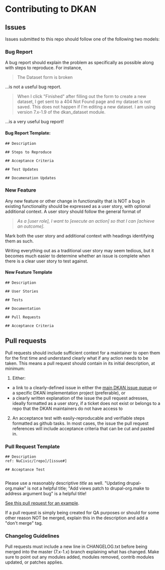 # Contributing to DKAN

## Issues

Issues submitted to this repo should follow one of the following two models:

### Bug Report

A bug report should explain the problem as specifically as possible along with steps to reproduce. For instance,

> The Dataset form is broken

...is not a useful bug report.

> When I click "Finished" after filling out the form to create a new dataset, I get sent to a 404 Not Found page and my dataset is not saved. This does not happen if I'm editing a new dataset. I am using version 7.x-1.9 of the dkan_dataset module.

...is a very useful bug report!

#### Bug Report Template:

```
## Description

## Steps to Reproduce

## Acceptance Criteria

## Test Updates

## Documenation Updates
```

### New Feature

Any new feature or other change in functionality that is NOT a bug in existing functionality should be expressed as a user story, with optional additional context. A user story should follow the general format of 

> _As a [user role], I want to [execute an action] so that I can [achieve an outcome]._

Mark both the user story and additional context with headings identifying them as such. 

Writing everything out as a traditional user story may seem tedious, but it becomes much easier to determine whether an issue is complete when there is a clear user story to test against.

#### New Feature Template
```
## Description

## User Stories

## Tests

## Documentation

## Pull Requests

## Acceptance Criteria
```

## Pull requests

Pull requests should include sufficient context for a maintainer to open them for the first time and understand clearly what if any action needs to be taken. This means a pull request should contain in its initial description, at minimum:

1. Either:
  * a link to a clearly-defined issue in either the [main DKAN issue queue]() or a specific DKAN implementation project (preferable), or
  * a clearly written explanation of the issue the pull request adresses, ideally formatted as a user story, if a ticket does not exist or belongs to a repo that the DKAN maintainers do not have access to
2. An acceptance test with easily-reproducable and verifiable steps formatted as github tasks. In most cases, the issue the pull request references will include acceptance criteria that can be cut and pasted in.

### Pull Request Template
```
## Description
ref: NuCivic/[repo]/[issue#]

## Acceptance Test


```

Please use a reasonably descriptive *title* as well. "Updating drupal-org.make" is not a helpful title; "Add views patch to drupal-org.make to address argument bug" is a helpful title!

[See this pull request for an example](https://github.com/GetDKAN/dkan/pull/629).

If a pull request is simply being created for QA purposes or should for some other reason NOT be merged, explain this in the description and add a "don't merge" tag.

### Changelog Guidelines

Pull requests must include a new line in CHANGELOG.txt before being merged into the master (7.x-1.x) branch explaining what has changed. Make sure to point out any modules added, modules removed, contrib modules updated, or patches applies.
